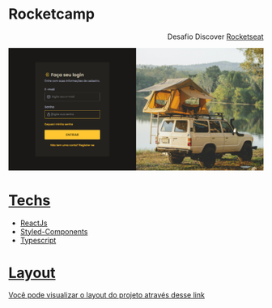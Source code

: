 # Rocketcamp

<p align="end">Desafio Discover <a href="">Rocketseat</p>

<div>
  <img src="./src/images/site.png">
</div>

# Techs

- ReactJs
- Styled-Components
- Typescript

# Layout

<a href="https://www.figma.com/file/SX8XFyC5fAY09ai8Oykz0T/DD-%2F-Login-Form---CSS/duplicate"> Você pode visualizar o layout do projeto através desse link</a>

